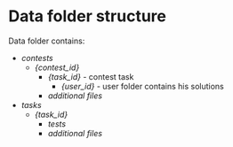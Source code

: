 # Data folder structure

Data folder contains:

 - _contests_
   - _{contest_id}_
     - _{task_id}_ - contest task
       - _{user_id}_ - user folder contains his solutions
     - _additional files_
 - _tasks_
   - _{task_id}_
     - _tests_
     - _additional files_